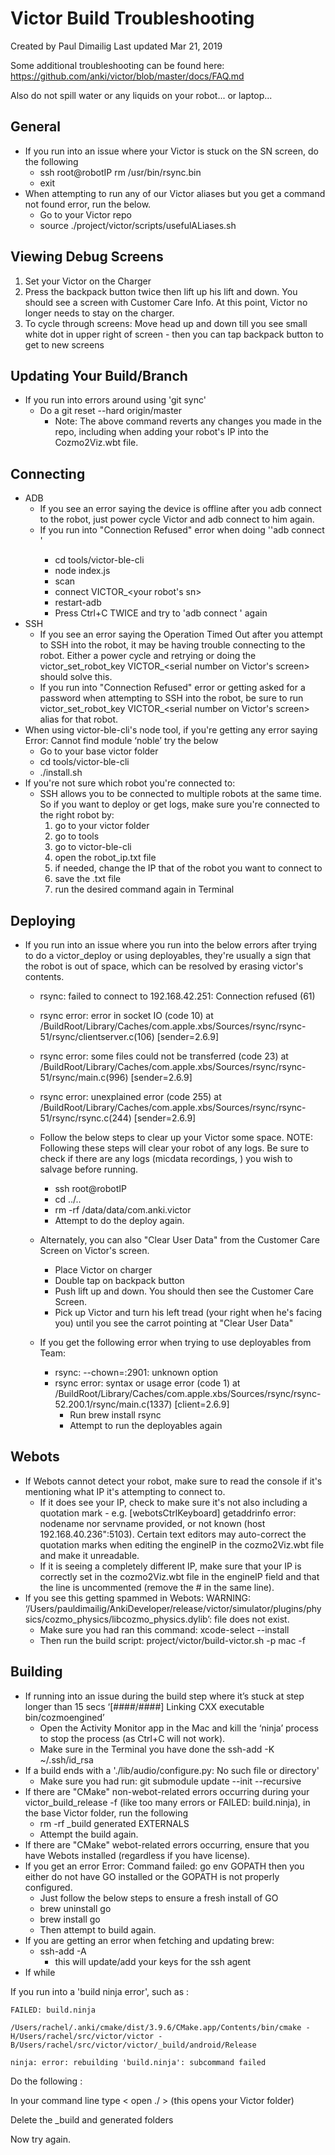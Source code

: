 # Victor Build Troubleshooting

Created by Paul Dimailig Last updated Mar 21, 2019

Some additional troubleshooting can be found here: https://github.com/anki/victor/blob/master/docs/FAQ.md

Also do not spill water or any liquids on your robot... or laptop...

## General
* If you run into an issue where your Victor is stuck on the SN screen, do the following
    * ssh root@robotIP rm /usr/bin/rsync.bin
    * exit
* When attempting to run any of our Victor aliases but you get a command not found error, run the below.
    * Go to your Victor repo
    * source ./project/victor/scripts/usefulALiases.sh

## Viewing Debug Screens
1. Set your Victor on the Charger
2. Press the backpack button twice then lift up his lift and down. You should see a screen with Customer Care Info. At this point, Victor no longer needs to stay on the charger. 
3. To cycle through screens: Move head up and down till you see small white dot in upper right of screen - then you can tap backpack button to get to new screens

## Updating Your Build/Branch
* If you run into errors around using 'git sync'
    * Do a git reset --hard origin/master
        * Note: The above command reverts any changes you made in the repo, including when adding your robot's IP into the Cozmo2Viz.wbt file.

## Connecting
* ADB
    * If you see an error saying the device is offline after you adb connect to the robot, just power cycle Victor and adb connect to him again.
    * If you run into "Connection Refused" error when doing ''adb connect <IP address in inet addr field>'
        * cd tools/victor-ble-cli
        * node index.js
        * scan
        * connect VICTOR_<your robot's sn>
        * restart-adb
        * Press Ctrl+C TWICE and try to 'adb connect <robot IP address>' again
* SSH
    * If you see an error saying the Operation Timed Out after you attempt to SSH into the robot, it may be having trouble connecting to the robot. Either a power cycle and retrying or doing the victor_set_robot_key VICTOR_<serial number on Victor's screen> should solve this.
    * If you run into "Connection Refused" error or getting asked for a password when attempting to SSH into the robot, be sure to run victor_set_robot_key VICTOR_<serial number on Victor's screen> alias for that robot.
* When using victor-ble-cli's node tool, if you're getting any error saying Error: Cannot find module ‘noble’ try the below
    * Go to your base victor folder
    * cd tools/victor-ble-cli
    * ./install.sh
* If you're not sure which robot you're connected to:
    * SSH allows you to be connected to multiple robots at the same time. So if you want to deploy or get logs, make sure you're connected to the right robot by:
        1. go to your victor folder
        2. go to tools
        3. go to victor-ble-cli
        4. open the robot_ip.txt file
        5. if needed, change the IP that of the robot you want to connect to
        6. save the .txt file
        7. run the desired command again in Terminal

## Deploying
* If you run into an issue where you run into the below errors after trying to do a victor_deploy or using deployables, they're usually a sign that the robot is out of space, which can be resolved by erasing victor's contents.
    * rsync: failed to connect to 192.168.42.251: Connection refused (61)
    * rsync error: error in socket IO (code 10) at /BuildRoot/Library/Caches/com.apple.xbs/Sources/rsync/rsync-51/rsync/clientserver.c(106) [sender=2.6.9]
    * rsync error: some files could not be transferred (code 23) at /BuildRoot/Library/Caches/com.apple.xbs/Sources/rsync/rsync-51/rsync/main.c(996) [sender=2.6.9] 
    * rsync error: unexplained error (code 255) at /BuildRoot/Library/Caches/com.apple.xbs/Sources/rsync/rsync-51/rsync/rsync.c(244) [sender=2.6.9]

    * Follow the below steps to clear up your Victor some space. NOTE: Following these steps will clear your robot of any logs. Be sure to check if there are any logs (micdata recordings, ) you wish to salvage before running.

        * ssh root@robotIP
        * cd ../..
        * rm -rf /data/data/com.anki.victor 
        * Attempt to do the deploy again.

    * Alternately, you can also "Clear User Data" from the Customer Care Screen on Victor's screen.
        * Place Victor on charger
        * Double tap on backpack button
        * Push lift up and down. You should then see the Customer Care Screen. 
        * Pick up Victor and turn his left tread (your right when he's facing you) until you see the carrot pointing at "Clear User Data"
    * If you get the following error when trying to use deployables from Team:
        * rsync: --chown=:2901: unknown option
        * rsync error: syntax or usage error (code 1) at /BuildRoot/Library/Caches/com.apple.xbs/Sources/rsync/rsync-52.200.1/rsync/main.c(1337) [client=2.6.9]
            * Run brew install rsync
            * Attempt to run the deployables again

## Webots
* If Webots cannot detect your robot, make sure to read the console if it's mentioning what IP it's attempting to connect to.
    * If it does see your IP, check to make sure it's not also including a quotation mark - e.g. [webotsCtrlKeyboard] getaddrinfo error: nodename nor servname provided, or not known (host 192.168.40.236":5103). Certain text editors may auto-correct the quotation marks when editing the engineIP in the cozmo2Viz.wbt file and make it unreadable.
    * If it is seeing a completely different IP, make sure that your IP is correctly set in the cozmo2Viz.wbt file in the engineIP field and that the line is uncommented (remove the # in the same line).
* If you see this getting spammed in Webots: WARNING: ‘/Users/pauldimailig/AnkiDeveloper/release/victor/simulator/plugins/physics/cozmo_physics/libcozmo_physics.dylib’: file does not exist.
    * Make sure you had ran this command: xcode-select --install
    * Then run the build script: project/victor/build-victor.sh -p mac -f

## Building
* If running into an issue during the build step where it’s stuck at step longer than 15 secs ‘[####/####] Linking CXX executable bin/cozmoengined’
    * Open the Activity Monitor app in the Mac and kill the ‘ninja’ process to stop the process (as Ctrl+C will not work).
    * Make sure in the Terminal you have done the ssh-add -K ~/.ssh/id_rsa
* If a build ends with a './lib/audio/configure.py: No such file or directory'
    * Make sure you had run: git submodule update --init --recursive
* If there are "CMake" non-webot-related errors occurring during your victor_build_release -f (like too many errors or FAILED: build.ninja), in the base Victor folder, run the following
    * rm -rf _build generated EXTERNALS
    * Attempt the build again.
* If there are "CMake" webot-related errors occurring, ensure that you have Webots installed (regardless if you have license).
* If you get an error Error: Command failed: go env GOPATH then you either do not have GO installed or the GOPATH is not properly configured.
    * Just follow the below steps to ensure a fresh install of GO
    * brew uninstall go
    * brew install go
    * Then attempt to build again.
* If you are getting an error when fetching and updating brew:
    * ssh-add -A
        * this will update/add your keys for the ssh agent
* If while 


If you run into a 'build ninja error', such as :

```
FAILED: build.ninja

/Users/rachel/.anki/cmake/dist/3.9.6/CMake.app/Contents/bin/cmake -H/Users/rachel/src/victor/victor -B/Users/rachel/src/victor/victor/_build/android/Release

ninja: error: rebuilding 'build.ninja': subcommand failed
```


Do the following : 

In your command line type < open ./ > (this opens your Victor folder) 

Delete the  _build and generated folders 



Now try again.